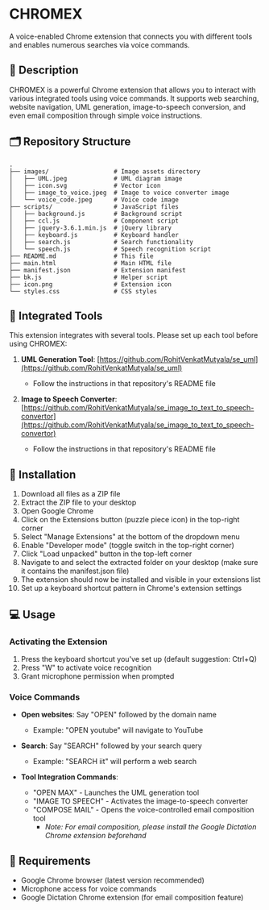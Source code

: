 # CHROMEX

A voice-enabled Chrome extension that connects you with different tools and enables numerous searches via voice commands.

## 📝 Description

CHROMEX is a powerful Chrome extension that allows you to interact with various integrated tools using voice commands. It supports web searching, website navigation, UML generation, image-to-speech conversion, and even email composition through simple voice instructions.

## 🗂️ Repository Structure

```
.
├── images/                  # Image assets directory
│   ├── UML.jpeg             # UML diagram image
│   ├── icon.svg             # Vector icon
│   ├── image_to_voice.jpeg  # Image to voice converter image
│   └── voice_code.jpeg      # Voice code image
├── scripts/                 # JavaScript files
│   ├── background.js        # Background script
│   ├── ccl.js               # Component script
│   ├── jquery-3.6.1.min.js  # jQuery library
│   ├── keyboard.js          # Keyboard handler
│   ├── search.js            # Search functionality
│   └── speech.js            # Speech recognition script
├── README.md                # This file
├── main.html                # Main HTML file
├── manifest.json            # Extension manifest
├── bk.js                    # Helper script
├── icon.png                 # Extension icon
└── styles.css               # CSS styles
```

## 🔗 Integrated Tools

This extension integrates with several tools. Please set up each tool before using CHROMEX:

1. **UML Generation Tool**: [https://github.com/RohitVenkatMutyala/se_uml](https://github.com/RohitVenkatMutyala/se_uml)
   - Follow the instructions in that repository's README file

2. **Image to Speech Converter**: [https://github.com/RohitVenkatMutyala/se_image_to_text_to_speech-convertor](https://github.com/RohitVenkatMutyala/se_image_to_text_to_speech-convertor)
   - Follow the instructions in that repository's README file

## 🚀 Installation

1. Download all files as a ZIP file
2. Extract the ZIP file to your desktop
3. Open Google Chrome
4. Click on the Extensions button (puzzle piece icon) in the top-right corner
5. Select "Manage Extensions" at the bottom of the dropdown menu
6. Enable "Developer mode" (toggle switch in the top-right corner)
7. Click "Load unpacked" button in the top-left corner
8. Navigate to and select the extracted folder on your desktop (make sure it contains the manifest.json file)
9. The extension should now be installed and visible in your extensions list
10. Set up a keyboard shortcut pattern in Chrome's extension settings

## 💻 Usage

### Activating the Extension
1. Press the keyboard shortcut you've set up (default suggestion: Ctrl+Q)
2. Press "W" to activate voice recognition
3. Grant microphone permission when prompted

### Voice Commands
- **Open websites**: Say "OPEN" followed by the domain name
  - Example: "OPEN youtube" will navigate to YouTube

- **Search**: Say "SEARCH" followed by your search query
  - Example: "SEARCH iit" will perform a web search

- **Tool Integration Commands**:
  - "OPEN MAX" - Launches the UML generation tool
  - "IMAGE TO SPEECH" - Activates the image-to-speech converter
  - "COMPOSE MAIL" - Opens the voice-controlled email composition tool
    - *Note: For email composition, please install the Google Dictation Chrome extension beforehand*

## 🔧 Requirements

- Google Chrome browser (latest version recommended)
- Microphone access for voice commands
- Google Dictation Chrome extension (for email composition feature)
